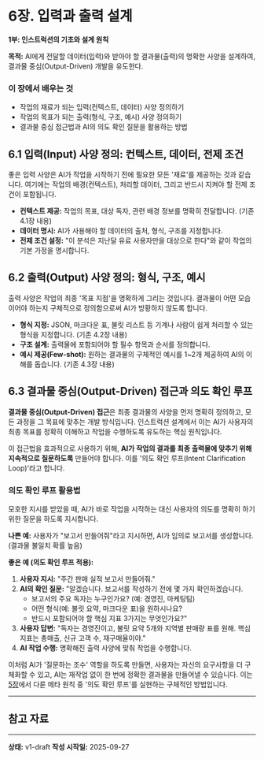 # 6장. 입력과 출력 설계

**1부: 인스트럭션의 기초와 설계 원칙**

**목적:** AI에게 전달할 데이터(입력)와 받아야 할 결과물(출력)의 명확한 사양을 설계하여, 결과물 중심(Output-Driven) 개발을 유도한다.

### 이 장에서 배우는 것
- 작업의 재료가 되는 입력(컨텍스트, 데이터) 사양 정의하기
- 작업의 목표가 되는 출력(형식, 구조, 예시) 사양 정의하기
- 결과물 중심 접근법과 AI의 의도 확인 질문을 활용하는 방법

## 6.1 입력(Input) 사양 정의: 컨텍스트, 데이터, 전제 조건
좋은 입력 사양은 AI가 작업을 시작하기 전에 필요한 모든 '재료'를 제공하는 것과 같습니다. 여기에는 작업의 배경(컨텍스트), 처리할 데이터, 그리고 반드시 지켜야 할 전제 조건이 포함됩니다.

- **컨텍스트 제공:** 작업의 목표, 대상 독자, 관련 배경 정보를 명확히 전달합니다. (기존 4.1장 내용)
- **데이터 명시:** AI가 사용해야 할 데이터의 출처, 형식, 구조를 지정합니다.
- **전제 조건 설정:** "이 분석은 지난달 유료 사용자만을 대상으로 한다"와 같이 작업의 기본 가정을 명시합니다.

## 6.2 출력(Output) 사양 정의: 형식, 구조, 예시
출력 사양은 작업의 최종 '목표 지점'을 명확하게 그리는 것입니다. 결과물이 어떤 모습이어야 하는지 구체적으로 정의함으로써 AI가 방황하지 않도록 합니다.

- **형식 지정:** JSON, 마크다운 표, 불릿 리스트 등 기계나 사람이 쉽게 처리할 수 있는 형식을 지정합니다. (기존 4.2장 내용)
- **구조 설계:** 출력물에 포함되어야 할 필수 항목과 순서를 정의합니다.
- **예시 제공(Few-shot):** 원하는 결과물의 구체적인 예시를 1~2개 제공하여 AI의 이해를 돕습니다. (기존 4.3장 내용)

## 6.3 결과물 중심(Output-Driven) 접근과 의도 확인 루프

**결과물 중심(Output-Driven) 접근**은 최종 결과물의 사양을 먼저 명확히 정의하고, 모든 과정을 그 목표에 맞추는 개발 방식입니다. 인스트럭션 설계에서 이는 AI가 사용자의 최종 목표를 정확히 이해하고 작업을 수행하도록 유도하는 핵심 원칙입니다.

이 접근법을 효과적으로 사용하기 위해, **AI가 작업의 결과를 최종 출력물에 맞추기 위해 지속적으로 질문하도록** 만들어야 합니다. 이를 '의도 확인 루프(Intent Clarification Loop)'라고 합니다.

### 의도 확인 루프 활용법

모호한 지시를 받았을 때, AI가 바로 작업을 시작하는 대신 사용자의 의도를 명확히 하기 위한 질문을 하도록 지시합니다.

**나쁜 예:** 사용자가 "보고서 만들어줘"라고 지시하면, AI가 임의로 보고서를 생성합니다. (결과물 불일치 확률 높음)

**좋은 예 (의도 확인 루프 적용):**
1.  **사용자 지시:** "주간 판매 실적 보고서 만들어줘."
2.  **AI의 확인 질문:** "알겠습니다. 보고서를 작성하기 전에 몇 가지 확인하겠습니다.
    - 보고서의 주요 독자는 누구인가요? (예: 경영진, 마케팅팀)
    - 어떤 형식(예: 불릿 요약, 마크다운 표)을 원하시나요?
    - 반드시 포함되어야 할 핵심 지표 3가지는 무엇인가요?"
3.  **사용자 답변:** "독자는 경영진이고, 불릿 요약 5개와 지역별 판매량 표를 원해. 핵심 지표는 총매출, 신규 고객 수, 재구매율이야."
4.  **AI 작업 수행:** 명확해진 출력 사양에 맞춰 작업을 수행합니다.

이처럼 AI가 '질문하는 조수' 역할을 하도록 만들면, 사용자는 자신의 요구사항을 더 구체화할 수 있고, AI는 재작업 없이 한 번에 정확한 결과물을 만들어낼 수 있습니다. 이는 [5장](05-meta-principles.md)에서 다룬 메타 원칙 중 '의도 확인 루프'를 실현하는 구체적인 방법입니다.

---

## 참고 자료

---

**상태:** v1-draft
**작성 시작일:** 2025-09-27